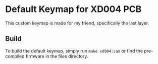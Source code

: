 # Default Keymap for XD004 PCB

This custom keymap is made for my friend, specifically the last layer.

## Build

To build the default keymap, simply run `make xd004:cam`
or find the pre-compiled firmware in the files directory.
